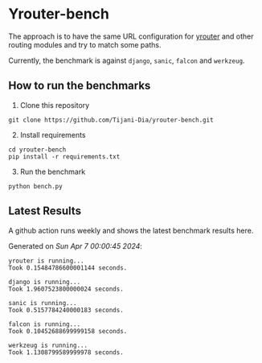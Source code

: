 # Yrouter-bench

The approach is to have the same URL configuration for [yrouter](https://github.com/Tijani-Dia/yrouter) and other routing modules and try to match some paths.

Currently, the benchmark is against `django`, `sanic`, `falcon` and `werkzeug`.

## How to run the benchmarks

1. Clone this repository

```shell
git clone https://github.com/Tijani-Dia/yrouter-bench.git
```

2. Install requirements

```shell
cd yrouter-bench
pip install -r requirements.txt
```

3. Run the benchmark

```shell
python bench.py
```

## Latest Results

A github action runs weekly and shows the latest benchmark results here.

Generated on *Sun Apr  7 00:00:45 2024*:

```shell
yrouter is running...
Took 0.15484786600001144 seconds.

django is running...
Took 1.9607523800000024 seconds.

sanic is running...
Took 0.5157784240000183 seconds.

falcon is running...
Took 0.10452688699999158 seconds.

werkzeug is running...
Took 1.1308799589999978 seconds.

```